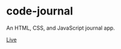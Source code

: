 # code-journal

An HTML, CSS, and JavaScript journal app.

[Live](https://nathan-uch.github.io/code-journal/?#)
